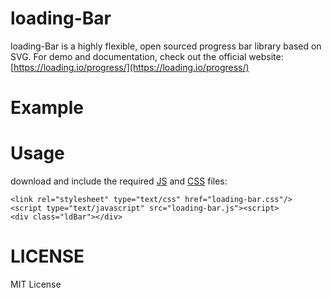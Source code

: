 loading-Bar
=============

loading-Bar is a highly flexible, open sourced progress bar library based on SVG. For demo and documentation, check out the official website: [https://loading.io/progress/](https://loading.io/progress/)



Example
=============



Usage
=============

download and include the required [JS](http://localhost/js/progress/loading-bar.js) and [CSS](http://localhost/js/loading-bar.css) files:

    <link rel="stylesheet" type="text/css" href="loading-bar.css"/>
    <script type="text/javascript" src="loading-bar.js"><script>
    <div class="ldBar"></div>



LICENSE
=============

MIT License
